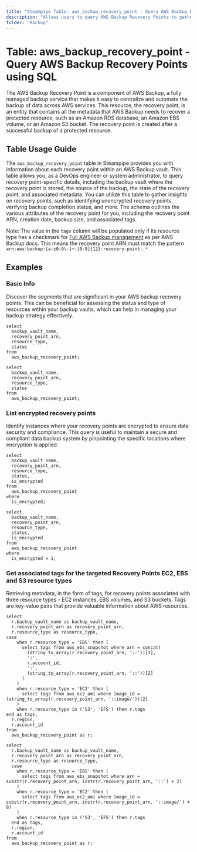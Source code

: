 ```yaml
---
title: "Steampipe Table: aws_backup_recovery_point - Query AWS Backup Recovery Points using SQL"
description: "Allows users to query AWS Backup Recovery Points to gather comprehensive information about each recovery point within an AWS Backup vault."
folder: "Backup"
---
```


# Table: aws_backup_recovery_point - Query AWS Backup Recovery Points using SQL

The AWS Backup Recovery Point is a component of AWS Backup, a fully managed backup service that makes it easy to centralize and automate the backup of data across AWS services. This resource, the recovery point, is an entity that contains all the metadata that AWS Backup needs to recover a protected resource, such as an Amazon RDS database, an Amazon EBS volume, or an Amazon S3 bucket. The recovery point is created after a successful backup of a protected resource.

## Table Usage Guide

The `aws_backup_recovery_point` table in Steampipe provides you with information about each recovery point within an AWS Backup vault. This table allows you, as a DevOps engineer or system administrator, to query recovery point-specific details, including the backup vault where the recovery point is stored, the source of the backup, the state of the recovery point, and associated metadata. You can utilize this table to gather insights on recovery points, such as identifying unencrypted recovery points, verifying backup completion status, and more. The schema outlines the various attributes of the recovery point for you, including the recovery point ARN, creation date, backup size, and associated tags.

Note: The value in the `tags` column will be populated only if its resource type has a checkmark for [Full AWS Backup management](https://docs.aws.amazon.com/aws-backup/latest/devguide/whatisbackup.html#full-management) as per AWS Backup docs. This means the recovery point ARN must match the pattern `arn:aws:backup:[a-z0-9\-]+:[0-9]{12}:recovery-point:.*`

## Examples

### Basic Info
Discover the segments that are significant in your AWS backup recovery points. This can be beneficial for assessing the status and type of resources within your backup vaults, which can help in managing your backup strategy effectively.

```sql+postgres
select
  backup_vault_name,
  recovery_point_arn,
  resource_type,
  status
from
  aws_backup_recovery_point;
```

```sql+sqlite
select
  backup_vault_name,
  recovery_point_arn,
  resource_type,
  status
from
  aws_backup_recovery_point;
```

### List encrypted recovery points
Identify instances where your recovery points are encrypted to ensure data security and compliance. This query is useful to maintain a secure and compliant data backup system by pinpointing the specific locations where encryption is applied.

```sql+postgres
select
  backup_vault_name,
  recovery_point_arn,
  resource_type,
  status,
  is_encrypted
from
  aws_backup_recovery_point
where
  is_encrypted;
```

```sql+sqlite
select
  backup_vault_name,
  recovery_point_arn,
  resource_type,
  status,
  is_encrypted
from
  aws_backup_recovery_point
where
  is_encrypted = 1;
```

### Get associated tags for the targeted Recovery Points EC2, EBS and S3 resource types
Retrieving metadata, in the form of tags, for recovery points associated with three resource types - EC2 instances, EBS volumes, and S3 buckets. Tags are key-value pairs that provide valuable information about AWS resources.

```sql+postgres
select
  r.backup_vault_name as backup_vault_name,
  r.recovery_point_arn as recovery_point_arn,
  r.resource_type as resource_type,
case
    when r.resource_type = 'EBS' then (
      select tags from aws_ebs_snapshot where arn = concat(
        (string_to_array(r.recovery_point_arn, '::'))[1],
        ':',
        r.account_id,
        ':',
        (string_to_array(r.recovery_point_arn, '::'))[2]
      )
    )
    when r.resource_type = 'EC2' then (
      select tags from aws_ec2_ami where image_id = (string_to_array(r.recovery_point_arn, '::image/'))[2]
    )
    when r.resource_type in ('S3', 'EFS') then r.tags
end as tags,
  r.region,
  r.account_id
from
  aws_backup_recovery_point as r;
```

```sql+sqlite
select
  r.backup_vault_name as backup_vault_name,
  r.recovery_point_arn as recovery_point_arn,
  r.resource_type as resource_type,
  case
    when r.resource_type = 'EBS' then (
      select tags from aws_ebs_snapshot where arn = substr(r.recovery_point_arn, instr(r.recovery_point_arn, '::') + 2)
    )
    when r.resource_type = 'EC2' then (
      select tags from aws_ec2_ami where image_id = substr(r.recovery_point_arn, instr(r.recovery_point_arn, '::image/') + 8)
    )
    when r.resource_type in ('S3', 'EFS') then r.tags
  end as tags,
  r.region,
  r.account_id
from
  aws_backup_recovery_point as r;
```